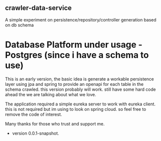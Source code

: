 ## crawler-data-service
A simple experiment on persistence/repository/controller generation based on db schema
# Database Platform under usage - Postgres (since i have a schema to use)
This is an early version, the basic idea is generate a workable persistence layer using
jpa and spring to provide an openapi for each table in the schema crawled. 
this version probably will work. still have some hard code ahead the we are talking about what we love.

The application required a simple eureka server to work with eureka client. this is not required but im using to look on spring cloud. so feel free to remove the code of interest.

Many thanks for those who trust and support me.

- version 0.0.1-snapshot.
